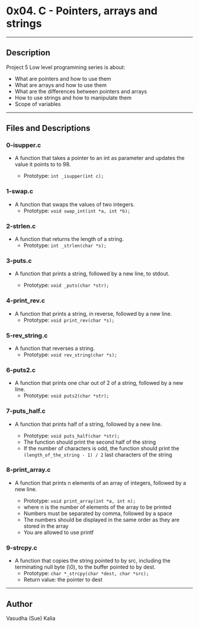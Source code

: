 # 0x04. C - Pointers, arrays and strings
---
## Description

Project 5 Low level programming series is about:
* What are pointers and how to use them
* What are arrays and how to use them
* What are the differences between pointers and arrays
* How to use strings and how to manipulate them
* Scope of variables
---
## Files and Descriptions

### 0-isupper.c
* A function that takes a pointer to an int as parameter and updates the value it points to to 98.

    * Prototype: ```int _isupper(int c);```

### 1-swap.c
* A function that swaps the values of two integers.
    * Prototype: ```void swap_int(int *a, int *b);```

### 2-strlen.c
* A function that returns the length of a string.
    * Prototype: ```int _strlen(char *s);```

### 3-puts.c
* A function that prints a string, followed by a new line, to stdout.

    * Prototype: ```void _puts(char *str);```

### 4-print_rev.c
* A function that prints a string, in reverse, followed by a new line.
    * Prototype: ```void print_rev(char *s);```

### 5-rev_string.c
* A function that reverses a string.
    * Prototype: ```void rev_string(char *s);```

### 6-puts2.c
* A function that prints one char out of 2 of a string, followed by a new line.
    * Prototype: ```void puts2(char *str);```

### 7-puts_half.c
* A function that prints half of a string, followed by a new line.

    * Prototype: ```void puts_half(char *str);```
    * The function should print the second half of the string
    * If the number of characters is odd, the function should print the ```(length_of_the_string - 1) / 2``` last characters of the string

### 8-print_array.c
* A function that prints n elements of an array of integers, followed by a new line.

    * Prototype: ```void print_array(int *a, int n);```
    * where n is the number of elements of the array to be printed
    * Numbers must be separated by comma, followed by a space
    * The numbers should be displayed in the same order as they are stored in the array
    * You are allowed to use printf

### 9-strcpy.c 
* A function that copies the string pointed to by src, including the terminating null byte (\0), to the buffer pointed to by dest.
    * Prototype: ```char *_strcpy(char *dest, char *src);```
    * Return value: the pointer to dest

---
## Author
Vasudha (Sue) Kalia 
